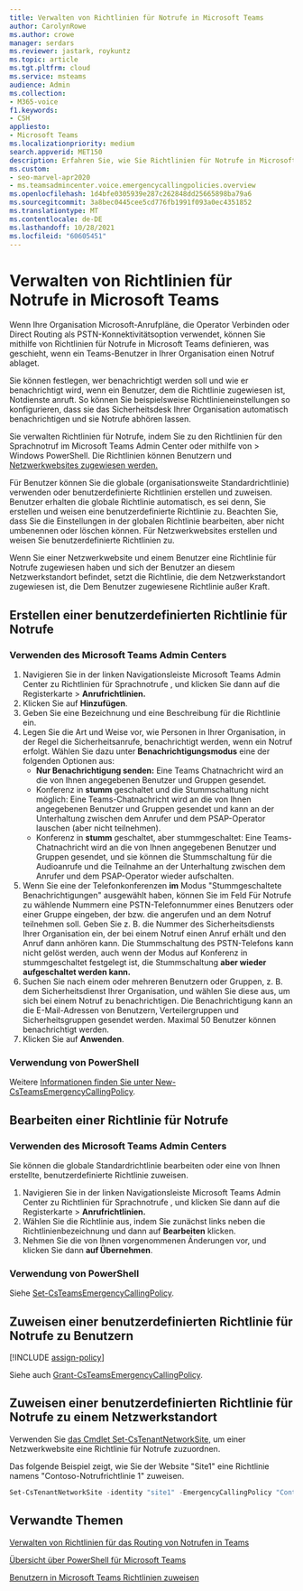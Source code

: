 ```yaml
---
title: Verwalten von Richtlinien für Notrufe in Microsoft Teams
author: CarolynRowe
ms.author: crowe
manager: serdars
ms.reviewer: jastark, roykuntz
ms.topic: article
ms.tgt.pltfrm: cloud
ms.service: msteams
audience: Admin
ms.collection:
- M365-voice
f1.keywords:
- CSH
appliesto:
- Microsoft Teams
ms.localizationpriority: medium
search.appverid: MET150
description: Erfahren Sie, wie Sie Richtlinien für Notrufe in Microsoft Teams verwalten, um zu definieren, was passiert, wenn ein Teams in Ihrer Organisation einen Notruf ablaget.
ms.custom:
- seo-marvel-apr2020
- ms.teamsadmincenter.voice.emergencycallingpolicies.overview
ms.openlocfilehash: 1d4bfe0305939e287c262848dd25665898ba79a6
ms.sourcegitcommit: 3a8bec0445cee5cd776fb1991f093a0ec4351852
ms.translationtype: MT
ms.contentlocale: de-DE
ms.lasthandoff: 10/28/2021
ms.locfileid: "60605451"
---
```

# <a name="manage-emergency-calling-policies-in-microsoft-teams"></a>Verwalten von Richtlinien für Notrufe in Microsoft Teams

Wenn Ihre Organisation Microsoft-Anrufpläne, die Operator Verbinden oder [](pstn-connectivity.md)Direct Routing als PSTN-Konnektivitätsoption verwendet, können Sie mithilfe von Richtlinien für Notrufe in Microsoft Teams definieren, was geschieht, wenn ein Teams-Benutzer in Ihrer Organisation einen Notruf ablaget.

Sie können festlegen, wer benachrichtigt werden soll und wie er benachrichtigt wird, wenn ein Benutzer, dem die Richtlinie zugewiesen ist, Notdienste anruft. So können Sie beispielsweise Richtlinieneinstellungen so konfigurieren, dass sie das Sicherheitsdesk Ihrer Organisation automatisch benachrichtigen und sie Notrufe abhören lassen.  

Sie verwalten Richtlinien für Notrufe, indem Sie zu den Richtlinien für den Sprachnotruf im Microsoft Teams Admin Center oder mithilfe von  >   Windows PowerShell. Die Richtlinien können Benutzern und [Netzwerkwebsites zugewiesen werden.](cloud-voice-network-settings.md)

Für Benutzer können Sie die globale (organisationsweite Standardrichtlinie) verwenden oder benutzerdefinierte Richtlinien erstellen und zuweisen. Benutzer erhalten die globale Richtlinie automatisch, es sei denn, Sie erstellen und weisen eine benutzerdefinierte Richtlinie zu. Beachten Sie, dass Sie die Einstellungen in der globalen Richtlinie bearbeiten, aber nicht umbenennen oder löschen können. Für Netzwerkwebsites erstellen und weisen Sie benutzerdefinierte Richtlinien zu.

Wenn Sie einer Netzwerkwebsite und einem Benutzer eine Richtlinie für Notrufe zugewiesen haben und sich der Benutzer an diesem Netzwerkstandort befindet, setzt die Richtlinie, die dem Netzwerkstandort zugewiesen ist, die Dem Benutzer zugewiesene Richtlinie außer Kraft.

## <a name="create-a-custom-emergency-calling-policy"></a>Erstellen einer benutzerdefinierten Richtlinie für Notrufe

### <a name="using-the-microsoft-teams-admin-center"></a>Verwenden des Microsoft Teams Admin Centers

1. Navigieren Sie in der linken Navigationsleiste Microsoft Teams Admin Center zu Richtlinien für Sprachnotrufe , und klicken Sie dann auf die Registerkarte  >   **Anrufrichtlinien.**
2. Klicken Sie auf **Hinzufügen**.
3. Geben Sie eine Bezeichnung und eine Beschreibung für die Richtlinie ein.
4. Legen Sie die Art und Weise vor, wie Personen in Ihrer Organisation, in der Regel die Sicherheitsanrufe, benachrichtigt werden, wenn ein Notruf erfolgt. Wählen Sie dazu unter **Benachrichtigungsmodus** eine der folgenden Optionen aus:
    - **Nur Benachrichtigung senden:** Eine Teams Chatnachricht wird an die von Ihnen angegebenen Benutzer und Gruppen gesendet.
    - Konferenz in **stumm** geschaltet und die Stummschaltung nicht möglich: Eine Teams-Chatnachricht wird an die von Ihnen angegebenen Benutzer und Gruppen gesendet und kann an der Unterhaltung zwischen dem Anrufer und dem PSAP-Operator lauschen (aber nicht teilnehmen).
    - Konferenz in **stumm** geschaltet, aber stummgeschaltet: Eine Teams-Chatnachricht wird an die von Ihnen angegebenen Benutzer und Gruppen gesendet, und sie können die Stummschaltung für die Audioanrufe und die Teilnahme an der Unterhaltung zwischen dem Anrufer und dem PSAP-Operator wieder aufschalten.
5.  Wenn Sie eine der Telefonkonferenzen **im** Modus  "Stummgeschaltete Benachrichtigungen" ausgewählt haben, können Sie im Feld Für Notrufe zu wählende Nummern eine PSTN-Telefonnummer eines Benutzers oder einer Gruppe eingeben, der bzw. die angerufen und an dem Notruf teilnehmen soll. Geben Sie z. B. die Nummer des Sicherheitsdiensts Ihrer Organisation ein, der bei einem Notruf einen Anruf erhält und den Anruf dann anhören kann. Die Stummschaltung des PSTN-Telefons kann nicht gelöst werden, auch wenn der Modus auf Konferenz in stummgeschaltet festgelegt ist, die Stummschaltung **aber wieder aufgeschaltet werden kann.**
6. Suchen Sie nach einem oder mehreren Benutzern oder Gruppen, z. B. dem Sicherheitsdienst Ihrer Organisation, und wählen Sie diese aus, um sich bei einem Notruf zu benachrichtigen.  Die Benachrichtigung kann an die E-Mail-Adressen von Benutzern, Verteilergruppen und Sicherheitsgruppen gesendet werden. Maximal 50 Benutzer können benachrichtigt werden.
7. Klicken Sie auf **Anwenden**.

### <a name="using-powershell"></a>Verwendung von PowerShell

Weitere [Informationen finden Sie unter New-CsTeamsEmergencyCallingPolicy](/powershell/module/skype/new-csteamsemergencycallingpolicy).

## <a name="edit-an-emergency-calling-policy"></a>Bearbeiten einer Richtlinie für Notrufe

### <a name="using-the-microsoft-teams-admin-center"></a>Verwenden des Microsoft Teams Admin Centers

Sie können die globale Standardrichtlinie bearbeiten oder eine von Ihnen erstellte, benutzerdefinierte Richtlinie zuweisen.

1. Navigieren Sie in der linken Navigationsleiste Microsoft Teams Admin Center zu Richtlinien für Sprachnotrufe , und klicken Sie dann auf die Registerkarte  >   **Anrufrichtlinien.**
2. Wählen Sie die Richtlinie aus, indem Sie zunächst links neben die Richtlinienbezeichnung und dann auf **Bearbeiten** klicken.
3. Nehmen Sie die von Ihnen vorgenommenen Änderungen vor, und klicken Sie dann **auf Übernehmen**.

### <a name="using-powershell"></a>Verwendung von PowerShell

Siehe [Set-CsTeamsEmergencyCallingPolicy](/powershell/module/skype/set-csteamsemergencycallingpolicy).

## <a name="assign-a-custom-emergency-calling-policy-to-users"></a>Zuweisen einer benutzerdefinierten Richtlinie für Notrufe zu Benutzern

[!INCLUDE [assign-policy](includes/assign-policy.md)]

Siehe auch [Grant-CsTeamsEmergencyCallingPolicy](/powershell/module/skype/grant-csteamsemergencycallingpolicy).

## <a name="assign-a-custom-emergency-calling-policy-to-a-network-site"></a>Zuweisen einer benutzerdefinierten Richtlinie für Notrufe zu einem Netzwerkstandort

Verwenden Sie [das Cmdlet Set-CsTenantNetworkSite,](/powershell/module/skype/set-cstenantnetworksite) um einer Netzwerkwebsite eine Richtlinie für Notrufe zuzuordnen.

Das folgende Beispiel zeigt, wie Sie der Website "Site1" eine Richtlinie namens "Contoso-Notrufrichtlinie 1" zuweisen.

```powershell
Set-CsTenantNetworkSite -identity "site1" -EmergencyCallingPolicy "Contoso Emergency Calling Policy 1"
```

## <a name="related-topics"></a>Verwandte Themen

[Verwalten von Richtlinien für das Routing von Notrufen in Teams](manage-emergency-call-routing-policies.md)

[Übersicht über PowerShell für Microsoft Teams](teams-powershell-overview.md)

[Benutzern in Microsoft Teams Richtlinien zuweisen](policy-assignment-overview.md)